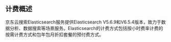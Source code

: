 ## 计费概述
京东云搜索Elasticsearch服务提供Elasticsearch V5.6.9和V6.5.4版本，致力于数据分析、数据搜索等场景服务。Elasticsearch的计费方式包括按小时费率计费的按需计费方式和包年包月折扣套餐的预付费方式。
